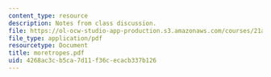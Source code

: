 ```yaml
---
content_type: resource
description: Notes from class discussion.
file: https://ol-ocw-studio-app-production.s3.amazonaws.com/courses/21a-212-myth-ritual-and-symbolism-spring-2004/4268ac3cb5ca7d11f36cecacb337b126_moretropes.pdf
file_type: application/pdf
resourcetype: Document
title: moretropes.pdf
uid: 4268ac3c-b5ca-7d11-f36c-ecacb337b126
---
```

